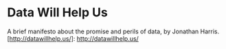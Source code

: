 Data Will Help Us
=================

A brief manifesto about the promise and perils of data, by Jonathan Harris.
[http://datawillhelp.us/]: http://datawillhelp.us/
